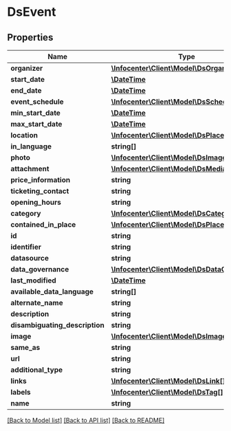 # DsEvent

## Properties
Name | Type | Description | Notes
------------ | ------------- | ------------- | -------------
**organizer** | [**\Infocenter\Client\Model\DsOrganization**](DsOrganization.md) |  | [optional] 
**start_date** | [**\DateTime**](\DateTime.md) |  | [optional] 
**end_date** | [**\DateTime**](\DateTime.md) |  | [optional] 
**event_schedule** | [**\Infocenter\Client\Model\DsSchedule[]**](DsSchedule.md) |  | [optional] 
**min_start_date** | [**\DateTime**](\DateTime.md) |  | [optional] 
**max_start_date** | [**\DateTime**](\DateTime.md) |  | [optional] 
**location** | [**\Infocenter\Client\Model\DsPlace**](DsPlace.md) |  | [optional] 
**in_language** | **string[]** |  | [optional] 
**photo** | [**\Infocenter\Client\Model\DsImageObject[]**](DsImageObject.md) |  | [optional] 
**attachment** | [**\Infocenter\Client\Model\DsMediaObject[]**](DsMediaObject.md) |  | [optional] 
**price_information** | **string** |  | [optional] 
**ticketing_contact** | **string** |  | [optional] 
**opening_hours** | **string** |  | [optional] 
**category** | [**\Infocenter\Client\Model\DsCategory[]**](DsCategory.md) |  | [optional] 
**contained_in_place** | [**\Infocenter\Client\Model\DsPlace[]**](DsPlace.md) |  | [optional] 
**id** | **string** |  | [optional] 
**identifier** | **string** |  | [optional] 
**datasource** | **string** |  | [optional] 
**data_governance** | [**\Infocenter\Client\Model\DsDataGovernance**](DsDataGovernance.md) |  | [optional] 
**last_modified** | [**\DateTime**](\DateTime.md) |  | [optional] 
**available_data_language** | **string[]** |  | [optional] 
**alternate_name** | **string** |  | [optional] 
**description** | **string** |  | [optional] 
**disambiguating_description** | **string** |  | [optional] 
**image** | [**\Infocenter\Client\Model\DsImageObject**](DsImageObject.md) |  | [optional] 
**same_as** | **string** |  | [optional] 
**url** | **string** |  | [optional] 
**additional_type** | **string** |  | [optional] 
**links** | [**\Infocenter\Client\Model\DsLink[]**](DsLink.md) |  | [optional] 
**labels** | [**\Infocenter\Client\Model\DsTag[]**](DsTag.md) |  | [optional] 
**name** | **string** |  | [optional] 

[[Back to Model list]](../../README.md#documentation-for-models) [[Back to API list]](../../README.md#documentation-for-api-endpoints) [[Back to README]](../../README.md)

